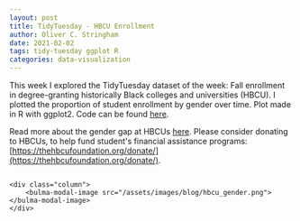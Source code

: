 ```yaml
---
layout: post
title: TidyTuesday - HBCU Enrollment
author: Oliver C. Stringham
date: 2021-02-02
tags: tidy-tuesday ggplot R
categories: data-visualization
---
```


This week I explored the TidyTuesday dataset of the week: Fall enrollment in degree-granting historically Black colleges and universities (HBCU). I plotted the proportion of student enrollment by gender over time. Plot made in R with ggplot2. Code can be found [here](https://github.com/ocstringham/tidy_tuesday/blob/main/scripts/2021-02-02-hbcu.R). 

Read more about the gender gap at HBCUs [here](https://hbcubuzz.com/2020/07/black-men-the-minority-at-hbcus/). Please consider donating to HBCUs, to help fund student's financial assistance programs: [https://thehbcufoundation.org/donate/](https://thehbcufoundation.org/donate/).


<div class="columns">

    <div class="column">
        <bulma-modal-image src="/assets/images/blog/hbcu_gender.png"></bulma-modal-image>
    </div>

</div>